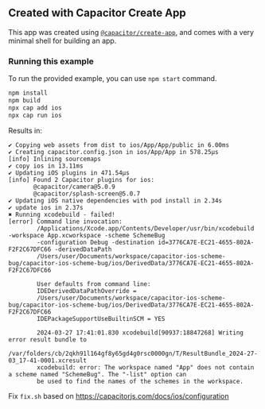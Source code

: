 ## Created with Capacitor Create App

This app was created using [`@capacitor/create-app`](https://github.com/ionic-team/create-capacitor-app),
and comes with a very minimal shell for building an app.

### Running this example

To run the provided example, you can use `npm start` command.

```bash
npm install
npm build
npx cap add ios
npx cap run ios
```

Results in:

```
✔ Copying web assets from dist to ios/App/App/public in 6.00ms
✔ Creating capacitor.config.json in ios/App/App in 578.25μs
[info] Inlining sourcemaps
✔ copy ios in 13.11ms
✔ Updating iOS plugins in 471.54μs
[info] Found 2 Capacitor plugins for ios:
       @capacitor/camera@5.0.9
       @capacitor/splash-screen@5.0.7
✔ Updating iOS native dependencies with pod install in 2.34s
✔ update ios in 2.37s
✖ Running xcodebuild - failed!
[error] Command line invocation:
        /Applications/Xcode.app/Contents/Developer/usr/bin/xcodebuild -workspace App.xcworkspace -scheme SchemeBug
        -configuration Debug -destination id=3776CA7E-EC21-4655-802A-F2F2C67DFC66 -derivedDataPath
        /Users/user/Documents/workspace/capacitor-ios-scheme-bug/capacitor-ios-scheme-bug/ios/DerivedData/3776CA7E-EC21-4655-802A-F2F2C67DFC66
        
        User defaults from command line:
        IDEDerivedDataPathOverride =
        /Users/user/Documents/workspace/capacitor-ios-scheme-bug/capacitor-ios-scheme-bug/ios/DerivedData/3776CA7E-EC21-4655-802A-F2F2C67DFC66
        IDEPackageSupportUseBuiltinSCM = YES
        
        2024-03-27 17:41:01.830 xcodebuild[90937:18847268] Writing error result bundle to
        /var/folders/cb/2qkh91l164gf8y65gd4g0rsc0000gn/T/ResultBundle_2024-27-03_17-41-0001.xcresult
        xcodebuild: error: The workspace named "App" does not contain a scheme named "SchemeBug". The "-list" option can
        be used to find the names of the schemes in the workspace.
```

Fix `fix.sh` based on https://capacitorjs.com/docs/ios/configuration